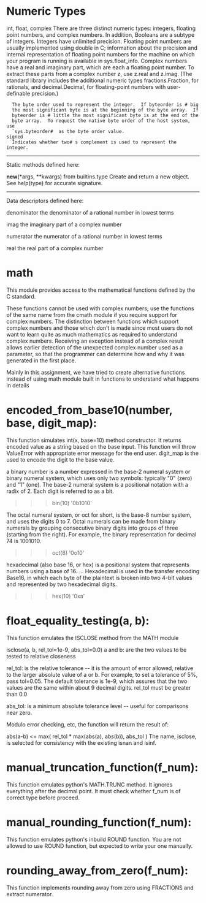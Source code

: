 # Numeric Types

int, float, complex
There are three distinct numeric types: integers, floating point numbers, and complex numbers. In addition, Booleans are a subtype of integers. Integers have unlimited precision. Floating point numbers are usually implemented using double in C; information about the precision and internal representation of floating point numbers for the machine on which your program is running is available in sys.float_info. Complex numbers have a real and imaginary part, which are each a floating point number. To extract these parts from a complex number z, use z.real and z.imag. (The standard library includes the additional numeric types fractions.Fraction, for rationals, and decimal.Decimal, for floating-point numbers with user-definable precision.)

      The byte order used to represent the integer.  If byteorder is # big
      the most significant byte is at the beginning of the byte array.  If
      byteorder is # little the most significant byte is at the end of the
      byte array.  To request the native byte order of the host system, use
      `sys.byteorder#  as the byte order value.
    signed
      Indicates whether two# s complement is used to represent the integer.

----------------------------------------------------------------------
Static methods defined here:

__new__(*args, **kwargs) from builtins.type
    Create and return a new object.  See help(type) for accurate signature.

----------------------------------------------------------------------
Data descriptors defined here:

denominator
    the denominator of a rational number in lowest terms

imag
    the imaginary part of a complex number

numerator
    the numerator of a rational number in lowest terms

real
    the real part of a complex number

 # math
 This module provides access to the mathematical functions defined by the C standard.

These functions cannot be used with complex numbers; use the functions of the same name from the cmath module if you require support for complex numbers. The distinction between functions which support complex numbers and those which don’t is made since most users do not want to learn quite as much mathematics as required to understand complex numbers. Receiving an exception instead of a complex result allows earlier detection of the unexpected complex number used as a parameter, so that the programmer can determine how and why it was generated in the first place.

Mainly in this assignment, we have tried to create alternative functions instead of using math module built in functions to understand what happens in details 

 # encoded_from_base10(number, base, digit_map):
This function simulates int(x, base=10) method constructor. It returns encoded value as a string based on the base input. This function will throw ValueError with appropriate error message for the end user. digit_map is the used to encode the digit to the base value.

a binary number is a number expressed in the base-2 numeral system or binary numeral system, which uses only two symbols: typically "0" (zero) and "1" (one). The base-2 numeral system is a positional notation with a radix of 2. Each digit is referred to as a bit.

>>> bin(10)
'0b1010'

The octal numeral system, or oct for short, is the base-8 number system, and uses the digits 0 to 7. Octal numerals can be made from binary numerals by grouping consecutive binary digits into groups of three (starting from the right). For example, the binary representation for decimal 74 is 1001010.

>>> oct(8)
'0o10'

hexadecimal (also base 16, or hex) is a positional system that represents numbers using a base of 16. ... Hexadecimal is used in the transfer encoding Base16, in which each byte of the plaintext is broken into two 4-bit values and represented by two hexadecimal digits.

>>> hex(10)
'0xa'

 # float_equality_testing(a, b):
This function emulates the ISCLOSE method from the MATH module

isclose(a, b, rel_tol=1e-9, abs_tol=0.0)
a and b: are the two values to be tested to relative closeness

rel_tol: is the relative tolerance -- it is the amount of error allowed, relative to the larger absolute value of a or b. For example, to set a tolerance of 5%, pass tol=0.05. The default tolerance is 1e-9, which assures that the two values are the same within about 9 decimal digits. rel_tol must be greater than 0.0

abs_tol: is a minimum absolute tolerance level -- useful for comparisons near zero.

Modulo error checking, etc, the function will return the result of:

abs(a-b) <= max( rel_tol * max(abs(a), abs(b)), abs_tol )
The name, isclose, is selected for consistency with the existing isnan and isinf.


 # manual_truncation_function(f_num):
This function emulates python's MATH.TRUNC method. It ignores everything after the decimal point. 
It must check whether f_num is of correct type before proceed. 

 # manual_rounding_function(f_num):
This function emulates python's inbuild ROUND function. You are not allowed to use ROUND function, but
expected to write your one manually.

# rounding_away_from_zero(f_num):
This function implements rounding away from zero using FRACTIONS and extract numerator. 
